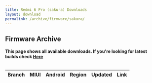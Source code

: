 ```yaml
---
title: Redmi 6 Pro (sakura) Downloads
layout: download
permalink: /archive/firmware/sakura/
---
```


## Firmware Archive
#### This page shows all available downloads. If you're looking for latest builds check [Here](/firmware/sakura/)


<div style="overflow-x:auto;">
<table id="firmware" class="compact row-border" style="width:100%">
    <thead>
        <tr>
            <th>Branch</th>
            <th>MIUI</th>
            <th>Android</th>
            <th>Region</th>
            <th>Updated</th>
            <th>Link</th>
        </tr>
    </thead>
    <script>loadFirmwareDownloads('sakura', 'full')</script>
</table>
</div>
